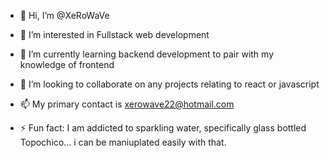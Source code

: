 - 👋 Hi, I’m @XeRoWaVe
- 👀 I’m interested in Fullstack web development
- 🌱 I’m currently learning backend development to pair with my knowledge of frontend
- 💞️ I’m looking to collaborate on any projects relating to react or javascript
- 📫 My primary contact is xerowave22@hotmail.com

- ⚡ Fun fact: I am addicted to sparkling water, specifically glass bottled Topochico... i can be maniuplated easily with that.

<!---
XeRoWaVe/XeRoWaVe is a ✨ special ✨ repository because its `README.md` (this file) appears on your GitHub profile.
You can click the Preview link to take a look at your changes.
--->
